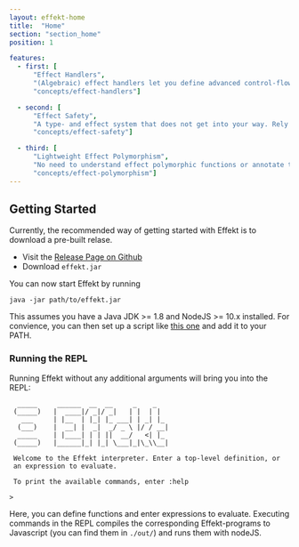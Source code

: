```yaml
---
layout: effekt-home
title:  "Home"
section: "section_home"
position: 1

features:
  - first: [
      "Effect Handlers",
      "(Algebraic) effect handlers let you define advanced control-flow structures like Generators as user libraries. Those libraries can be seamlessly composed.",
      "concepts/effect-handlers"]

  - second: [
      "Effect Safety",
      "A type- and effect system that does not get into your way. Rely on a simple, yet powerful effect system that guarantees all effects to be handled.",
      "concepts/effect-safety"]

  - third: [
      "Lightweight Effect Polymorphism",
      "No need to understand effect polymorphic functions or annotate them. Explicit effect polymorphism simply does not exist.",
      "concepts/effect-polymorphism"]
---
```


## Getting Started

Currently, the recommended way of getting started with Effekt is to download a pre-built relase.

- Visit the [Release Page on Github](https://github.com/b-studios/effekt/releases)
- Download `effekt.jar`

You can now start Effekt by running
```
java -jar path/to/effekt.jar
```
This assumes you have a Java JDK >= 1.8 and NodeJS >= 10.x installed.
For convience, you can then set up a script like [this one](https://github.com/b-studios/effekt/tree/master/bin) and
add it to your PATH.

### Running the REPL
Running Effekt without any additional arguments will bring you into the REPL:

```
  _____     ______  __  __     _    _
 (_____)   |  ____|/ _|/ _|   | |  | |
   ___     | |__  | |_| |_ ___| | _| |_
  (___)    |  __| |  _|  _/ _ \ |/ / __|
  _____    | |____| | | ||  __/   <| |_
 (_____)   |______|_| |_| \___|_|\_\\__|

 Welcome to the Effekt interpreter. Enter a top-level definition, or
 an expression to evaluate.

 To print the available commands, enter :help

>
```
Here, you can define functions and enter expressions to evaluate.
Executing commands in the REPL compiles the corresponding Effekt-programs
to Javascript (you can find them in `./out/`) and runs them with nodeJS.
